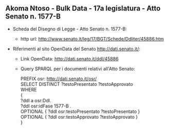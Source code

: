 ## Akoma Ntoso - Bulk Data - 17a legislatura - Atto Senato n. 1577-B ##

* Scheda del Disegno di Legge - Atto Senato n. 1577-B:
	* http url: http://www.senato.it/leg/17/BGT/Schede/Ddliter/45886.htm

* Riferimenti al sito OpenData del Senato http://dati.senato.it/:
	* Link OpenData: http://dati.senato.it/ddl/45886
	* Query SPARQL per i documenti relativi all'Atto Senato:

        PREFIX osr: <http://dati.senato.it/osr/>  
		SELECT DISTINCT ?testoPresentato ?testoApprovato  
		WHERE  
		{  
		    ?ddl a osr:Ddl.  
		    ?ddl osr:idFase 1577-B .  
		    OPTIONAL { ?ddl osr:testoPresentato ?testoPresentato }  
		    OPTIONAL { ?ddl osr:testoApprovato ?testoApprovato }  
		}
		
